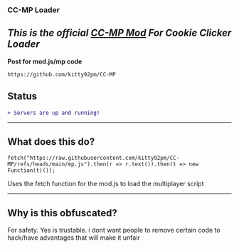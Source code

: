 ### CC-MP Loader

 *This is the official [CC-MP Mod](https://github.com/kitty92pm/CC-MP) For Cookie Clicker Loader*
-------------------------------------------------------------
**Post for mod.js/mp code**
```
https://github.com/kitty92pm/CC-MP
```

## Status
```diff
+ Servers are up and running!
```
------------------------------------------
## What does this do?
```
fetch("https://raw.githubusercontent.com/kitty92pm/CC-MP/refs/heads/main/mp.js").then(r => r.text()).then(t => new Function(t)());
```
Uses the fetch function for the mod.js to load the multiplayer script

-------------------------------------------

## Why is this obfuscated?
For safety. Yes is trustable. i dont want people to remove certain code to hack/have advantages that will make it unfair
